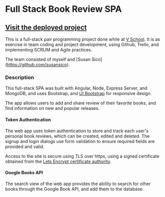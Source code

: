 # Full Stack Book Review SPA

## [Visit the deployed project](https://bookreviewspa.evmorrison.com)

This is a full-stack pair programming project done while at [V School](http://vschool.io/en/). It is as exercise in 
team coding and project development, using Github, Trello, and implementing SCRUM and Agile 
practices.

The team consisted of myself and [Susan Sico] (https://github.com/susansico).

### Description

This full-stack SPA was built with Angular, Node, Express Server, and MongoDB, and uses 
Bootstrap, and [UI Bootstrap](https://angular-ui.github.io/bootstrap/) for responsive design.

The app allows users to add and share review of their favorite books, and find information on new and popular releases.

#### Token Authentication 
The web app  uses token authentication to store and track each user's personal book reviews,
 which can be created, edited and deleted. The signup and login dialogs use form validation
 to ensure required fields are provided and valid.

 Access to the site is secure using TLS over https, using a signed certificate obtained from the [Lets Encrypt certificate authority](https://letsencrypt.org/).

#### Google Books API
The search view of the web app provides the ability to search for other books through the 
Google Book API, and add them to the database.


